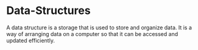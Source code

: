 # Data-Structures
A data structure is a storage that is used to store and organize data. It is a way of arranging data on a computer so that it can be accessed and updated efficiently.
